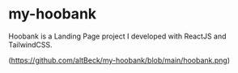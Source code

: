 # my-hoobank

Hoobank is a Landing Page project I developed with ReactJS and TailwindCSS. 

(https://github.com/altBeck/my-hoobank/blob/main/hoobank.png)
